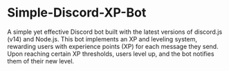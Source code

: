 # Simple-Discord-XP-Bot
A simple yet effective Discord bot built with the latest versions of discord.js (v14) and Node.js. This bot implements an XP and leveling system, rewarding users with experience points (XP) for each message they send. Upon reaching certain XP thresholds, users level up, and the bot notifies them of their new level.
